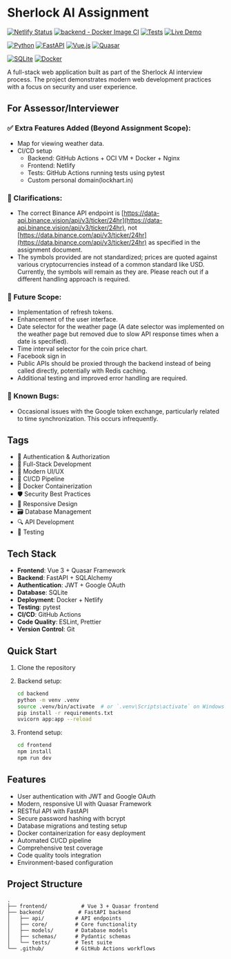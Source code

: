 # Sherlock AI Assignment

[![Netlify Status](https://api.netlify.com/api/v1/badges/f3b0f434-f04e-498d-848c-91d228c28fa9/deploy-status)](https://app.netlify.com/sites/sherlockai/deploys)
[![backend - Docker Image CI](https://github.com/LOCKhart07/sherlock-ai-assignment/actions/workflows/backend-build-and-deploy.yaml/badge.svg)](https://github.com/LOCKhart07/sherlock-ai-assignment/actions/workflows/backend-build-and-deploy.yaml)
[![Tests](https://github.com/LOCKhart07/sherlock-ai-assignment/actions/workflows/tests.yml/badge.svg)](https://github.com/LOCKhart07/sherlock-ai-assignment/actions/workflows/tests.yml)
[![Live Demo](https://img.shields.io/badge/Live%20Demo-sherlockai.lockhart.in-blue?style=flat&logo=globe)](https://sherlockai.lockhart.in/)

[![Python](https://img.shields.io/badge/python-3.9+-blue.svg)](https://www.python.org/downloads/)
[![FastAPI](https://img.shields.io/badge/FastAPI-0.100.0-green.svg)](https://fastapi.tiangolo.com/)
[![Vue.js](https://img.shields.io/badge/Vue.js-3.x-4FC08D.svg?logo=vue.js)](https://vuejs.org/)
[![Quasar](https://img.shields.io/badge/Quasar-2.x-1976D2.svg?logo=quasar)](https://quasar.dev/)

[![SQLite](https://img.shields.io/badge/SQLite-3.x-003B57.svg?logo=sqlite)](https://www.sqlite.org/)
[![Docker](https://img.shields.io/badge/Docker-20.10+-2496ED.svg?logo=docker)](https://www.docker.com/)

A full-stack web application built as part of the Sherlock AI interview process. The project demonstrates modern web development practices with a focus on security and user experience.

## For Assessor/Interviewer
### ✅ Extra Features Added (Beyond Assignment Scope):
- Map for viewing weather data.
- CI/CD setup 
   - Backend: GitHub Actions + OCI VM + Docker + Nginx
   - Frontend: Netlify
   - Tests: GitHub Actions running tests using pytest
   - Custom personal domain(lockhart.in)

### 📌 Clarifications:
- The correct Binance API endpoint is [https://data-api.binance.vision/api/v3/ticker/24hr](https://data-api.binance.vision/api/v3/ticker/24hr), not [https://data.binance.com/api/v3/ticker/24hr](https://data.binance.com/api/v3/ticker/24hr) as specified in the assignment document.
- The symbols provided are not standardized; prices are quoted against various cryptocurrencies instead of a common standard like USD. Currently, the symbols will remain as they are. Please reach out if a different handling approach is required.

### 🚀 Future Scope:
- Implementation of refresh tokens.
- Enhancement of the user interface.
- Date selector for the weather page (A date selector was implemented on the weather page but removed due to slow API response times when a date is specified).
- Time interval selector for the coin price chart.
- Facebook sign in
- Public APIs should be proxied through the backend instead of being called directly, potentially with Redis caching.
- Additional testing and improved error handling are required.

### 🐞 Known Bugs:
- Occasional issues with the Google token exchange, particularly related to time synchronization. This occurs infrequently.
## Tags

- 🔐 Authentication & Authorization
- 🚀 Full-Stack Development
- 🎨 Modern UI/UX
- 🔄 CI/CD Pipeline
- 🐳 Docker Containerization
- 🛡️ Security Best Practices
- 📱 Responsive Design
- 🗃️ Database Management
- 🔍 API Development
- 🧪 Testing

## Tech Stack

- **Frontend**: Vue 3 + Quasar Framework
- **Backend**: FastAPI + SQLAlchemy
- **Authentication**: JWT + Google OAuth
- **Database**: SQLite
- **Deployment**: Docker + Netlify
- **Testing**: pytest
- **CI/CD**: GitHub Actions
- **Code Quality**: ESLint, Prettier
- **Version Control**: Git

## Quick Start

1. Clone the repository
2. Backend setup:
   ```bash
   cd backend
   python -m venv .venv
   source .venv/bin/activate  # or `.venv\Scripts\activate` on Windows
   pip install -r requirements.txt
   uvicorn app:app --reload
   ```

3. Frontend setup:
   ```bash
   cd frontend
   npm install
   npm run dev
   ```

## Features

- User authentication with JWT and Google OAuth
- Modern, responsive UI with Quasar Framework
- RESTful API with FastAPI
- Secure password hashing with bcrypt
- Database migrations and testing setup
- Docker containerization for easy deployment
- Automated CI/CD pipeline
- Comprehensive test coverage
- Code quality tools integration
- Environment-based configuration

## Project Structure

```
.
├── frontend/           # Vue 3 + Quasar frontend
├── backend/           # FastAPI backend
│   ├── api/          # API endpoints
│   ├── core/         # Core functionality
│   ├── models/       # Database models
│   ├── schemas/      # Pydantic schemas
│   └── tests/        # Test suite
└── .github/          # GitHub Actions workflows
```